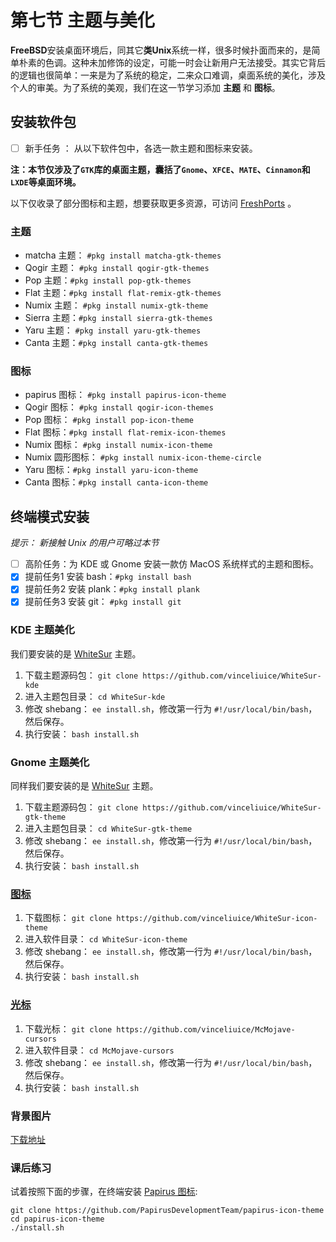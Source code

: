 # 第七节 主题与美化

**FreeBSD**安装桌面环境后，同其它**类Unix**系统一样，很多时候扑面而来的，是简单朴素的色调。这种未加修饰的设定，可能一时会让新用户无法接受。其实它背后的逻辑也很简单：一来是为了系统的稳定，二来众口难调，桌面系统的美化，涉及个人的审美。为了系统的美观，我们在这一节学习添加 **主题** 和 **图标**。

## 安装软件包

* [ ] 新手任务 ： 从以下软件包中，各选一款主题和图标来安装。

**注：本节仅涉及了`GTK`库的桌面主题，囊括了`Gnome`、`XFCE`、`MATE`、`Cinnamon`和`LXDE`等桌面环境。**

以下仅收录了部分图标和主题，想要获取更多资源，可访问 [FreshPorts](https://www.freshports.org) 。

### 主题

* matcha 主题： `#pkg install matcha-gtk-themes`
* Qogir 主题： `#pkg install qogir-gtk-themes`
* Pop 主题：`#pkg install pop-gtk-themes`
* Flat 主题：`#pkg install flat-remix-gtk-themes`
* Numix 主题： `#pkg install numix-gtk-theme`
* Sierra 主题：`#pkg install sierra-gtk-themes`
* Yaru 主题： `#pkg install yaru-gtk-themes`
* Canta 主题：`#pkg install canta-gtk-themes`

### 图标

* papirus 图标： `#pkg install papirus-icon-theme`
* Qogir 图标： `#pkg install qogir-icon-themes`
* Pop 图标： `#pkg install pop-icon-theme`
* Flat 图标：`#pkg install flat-remix-icon-themes`
* Numix 图标： `#pkg install numix-icon-theme`
* Numix 圆形图标： `#pkg install numix-icon-theme-circle`
* Yaru 图标：`#pkg install yaru-icon-theme`
* Canta 图标：`#pkg install canta-icon-theme`

## 终端模式安装

_提示： 新接触 Unix 的用户可略过本节_

* [ ] 高阶任务：为 KDE 或 Gnome 安装一款仿 MacOS 系统样式的主题和图标。
* [x] 提前任务1 安装 bash：`#pkg install bash`
* [x] 提前任务2 安装 plank：`#pkg install plank`
* [x] 提前任务3 安装 git： `#pkg install git`

### KDE 主题美化

我们要安装的是 [WhiteSur](https://www.pling.com/p/1398840/) 主题。

1. 下载主题源码包： `git clone https://github.com/vinceliuice/WhiteSur-kde`
2. 进入主题包目录： `cd WhiteSur-kde`
3. 修改 shebang： `ee install.sh`，修改第一行为 `#!/usr/local/bin/bash`，然后保存。
4. 执行安装： `bash install.sh`

### Gnome 主题美化

同样我们要安装的是 [WhiteSur](https://www.pling.com/p/1403328/) 主题。

1. 下载主题源码包： `git clone https://github.com/vinceliuice/WhiteSur-gtk-theme`
2. 进入主题包目录： `cd WhiteSur-gtk-theme`
3. 修改 shebang： `ee install.sh`，修改第一行为 `#!/usr/local/bin/bash`，然后保存。
4. 执行安装： `bash install.sh`

### [图标](https://www.pling.com/p/1405756/)

1. 下载图标： `git clone https://github.com/vinceliuice/WhiteSur-icon-theme`
2. 进入软件目录： `cd WhiteSur-icon-theme`
3. 修改 shebang： `ee install.sh`，修改第一行为 `#!/usr/local/bin/bash`，然后保存。
4. 执行安装： `bash install.sh`

### [光标](https://www.pling.com/p/1355701/)

1. 下载光标： `git clone https://github.com/vinceliuice/McMojave-cursors`
2. 进入软件目录： `cd McMojave-cursors`
3. 修改 shebang： `ee install.sh`，修改第一行为 `#!/usr/local/bin/bash`，然后保存。
4. 执行安装： `bash install.sh`

### 背景图片

[下载地址](https://github.com/vinceliuice/WhiteSur-kde/tree/master/wallpaper)

### 课后练习

试着按照下面的步骤，在终端安装 [Papirus 图标](https://www.gnome-look.org/p/1166289/):

```
git clone https://github.com/PapirusDevelopmentTeam/papirus-icon-theme
cd papirus-icon-theme
./install.sh
```
